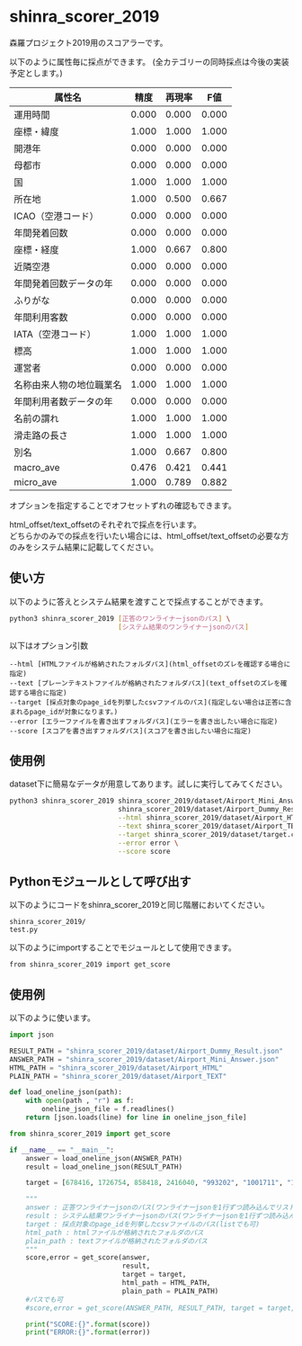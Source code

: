 # shinra_scorer_2019
森羅プロジェクト2019用のスコアラーです。

以下のように属性毎に採点ができます。 
(全カテゴリーの同時採点は今後の実装予定とします。)  

|属性名|精度|再現率|F値|
|-|-|-|-|
|運用時間|0.000|0.000|0.000|
|座標・緯度|1.000|1.000|1.000|
|開港年|0.000|0.000|0.000|
|母都市|0.000|0.000|0.000|
|国|1.000|1.000|1.000|
|所在地|1.000|0.500|0.667|
|ICAO（空港コード）|0.000|0.000|0.000|
|年間発着回数|0.000|0.000|0.000|
|座標・経度|1.000|0.667|0.800|
|近隣空港|0.000|0.000|0.000|
|年間発着回数データの年|0.000|0.000|0.000|
|ふりがな|0.000|0.000|0.000|
|年間利用客数|0.000|0.000|0.000|
|IATA（空港コード）|1.000|1.000|1.000|
|標高|1.000|1.000|1.000|
|運営者|0.000|0.000|0.000|
|名称由来人物の地位職業名|1.000|1.000|1.000|
|年間利用者数データの年|0.000|0.000|0.000|
|名前の謂れ|1.000|1.000|1.000|
|滑走路の長さ|1.000|1.000|1.000|
|別名|1.000|0.667|0.800|
|macro_ave|0.476|0.421|0.441|
|micro_ave|1.000|0.789|0.882|

オプションを指定することでオフセットずれの確認もできます。  

html_offset/text_offsetのそれぞれで採点を行います。  
どちらかのみでの採点を行いたい場合には、html_offset/text_offsetの必要な方のみをシステム結果に記載してください。  

## 使い方

以下のように答えとシステム結果を渡すことで採点することができます。

~~~bash
python3 shinra_scorer_2019 [正答のワンライナーjsonのパス] \
                           [システム結果のワンライナーjsonのパス]
~~~

以下はオプション引数

~~~
--html [HTMLファイルが格納されたフォルダパス](html_offsetのズレを確認する場合に指定)
--text [プレーンテキストファイルが格納されたフォルダパス](text_offsetのズレを確認する場合に指定)
--target [採点対象のpage_idを列挙したcsvファイルのパス](指定しない場合は正答に含まれるpage_idが対象になります。)
--error [エラーファイルを書き出すフォルダパス](エラーを書き出したい場合に指定)
--score [スコアを書き出すフォルダパス](スコアを書き出したい場合に指定)
~~~

## 使用例

dataset下に簡易なデータが用意してあります。試しに実行してみてください。
~~~bash
python3 shinra_scorer_2019 shinra_scorer_2019/dataset/Airport_Mini_Answer.json \
                           shinra_scorer_2019/dataset/Airport_Dummy_Result.json \
                           --html shinra_scorer_2019/dataset/Airport_HTML \
                           --text shinra_scorer_2019/dataset/Airport_TEXT \
                           --target shinra_scorer_2019/dataset/target.csv \
                           --error error \
                           --score score
~~~

  
## Pythonモジュールとして呼び出す

以下のようにコードをshinra_scorer_2019と同じ階層においてください。

~~~
shinra_scorer_2019/
test.py
~~~

以下のようにimportすることでモジュールとして使用できます。

~~~
from shinra_scorer_2019 import get_score
~~~

## 使用例

以下のように使います。

~~~Python:test.py
import json

RESULT_PATH = "shinra_scorer_2019/dataset/Airport_Dummy_Result.json"
ANSWER_PATH = "shinra_scorer_2019/dataset/Airport_Mini_Answer.json"
HTML_PATH = "shinra_scorer_2019/dataset/Airport_HTML"
PLAIN_PATH = "shinra_scorer_2019/dataset/Airport_TEXT"

def load_oneline_json(path):
    with open(path , "r") as f:
        oneline_json_file = f.readlines()
    return [json.loads(line) for line in oneline_json_file]

from shinra_scorer_2019 import get_score

if __name__ == "__main__":
    answer = load_oneline_json(ANSWER_PATH)
    result = load_oneline_json(RESULT_PATH)

    target = [678416, 1726754, 858418, 2416040, "993202", "1001711", "1001918"]

    """
    answer : 正答ワンライナーjsonのパス(ワンライナーjsonを1行ずつ読み込んでリストに格納したデータでも可)  
    result : システム結果ワンライナーjsonのパス(ワンライナーjsonを1行ずつ読み込んでリストに格納したデータでも可) 
    target : 採点対象のpage_idを列挙したcsvファイルのパス(listでも可)  
    html_path : htmlファイルが格納されたフォルダのパス  
    plain_path : textファイルが格納されたフォルダのパス
    """
    score,error = get_score(answer, 
                            result, 
                            target = target, 
                            html_path = HTML_PATH, 
                            plain_path = PLAIN_PATH)
    #パスでも可
    #score,error = get_score(ANSWER_PATH, RESULT_PATH, target = target, html_path = HTML_PATH, plain_path = PLAIN_PATH)

    print("SCORE:{}".format(score))
    print("ERROR:{}".format(error))
~~~
